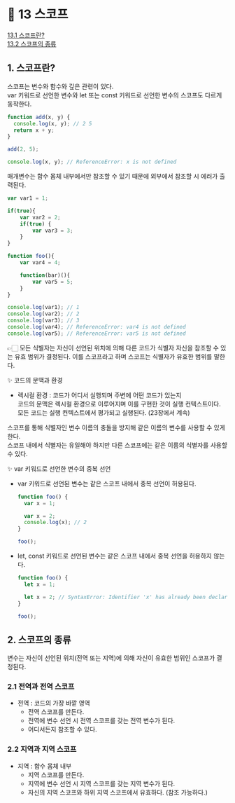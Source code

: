 # 🎯 13 스코프

[13.1 스코프란?](#1-스코프란)  
[13.2 스코프의 종류](#2-스코프의-종류)

## 1. 스코프란?

스코프는 변수와 함수와 깊은 관련이 있다.  
var 키워드로 선언한 변수와 let 또는 const 키워드로 선언한 변수의 스코프도 다르게 동작한다.

```javascript
function add(x, y) {
  console.log(x, y); // 2 5
  return x + y;
}

add(2, 5);

console.log(x, y); // ReferenceError: x is not defined
```

매개변수는 함수 몸체 내부에서만 참조할 수 있기 때문에 외부에서 참조할 시 에러가 출력된다.

```javascript
var var1 = 1;

if(true){
    var var2 = 2;
    if(true) {
        var var3 = 3;
    }
}

function foo(){
    var var4 = 4;

    function(bar)(){
        var var5 = 5;
    }
}

console.log(var1); // 1
console.log(var2); // 2
console.log(var3); // 3
console.log(var4); // ReferenceError: var4 is not defined
console.log(var5); // ReferenceError: var5 is not defined
```

👉🏻 모든 식별자는 자신이 선언된 위치에 의해 다른 코드가 식별자 자신을 참조할 수 있는 유효 범위가 결정된다. 이를 스코프라고 하며 스코프는 식별자가 유효한 범위를 말한다.

✨ 코드의 문맥과 환경

- 렉시컬 환경 : 코드가 어디서 실행되며 주변에 어떤 코드가 있는지  
  코드의 문맥은 렉시컬 환경으로 이루어지며 이를 구현한 것이 실행 컨텍스트이다.  
  모든 코드는 실행 컨텍스트에서 평가되고 실행된다. (23장에서 계속)

스코프를 통해 식별자인 변수 이름의 충돌을 방지해 같은 이름의 변수를 사용할 수 있게 한다.  
스코프 내에서 식별자는 유일해야 하지만 다른 스코프에는 같은 이름의 식별자를 사용할 수 있다.

✨ var 키워드로 선언한 변수의 중복 선언

- var 키워드로 선언된 변수는 같은 스코프 내에서 중복 선언이 허용된다.

  ```javascript
  function foo() {
    var x = 1;

    var x = 2;
    console.log(x); // 2
  }

  foo();
  ```

- let, const 키워드로 선언된 변수는 같은 스코프 내에서 중복 선언을 허용하지 않는다.

  ```javascript
  function foo() {
    let x = 1;

    let x = 2; // SyntaxError: Identifier 'x' has already been declared
  }

  foo();
  ```

## 2. 스코프의 종류

변수는 자신이 선언된 위치(전역 또는 지역)에 의해 자신이 유효한 범위인 스코프가 결정된다.

### 2.1 전역과 전역 스코프

- 전역 : 코드의 가장 바깥 영역
  - 전역 스코프를 만든다.
  - 전역에 변수 선언 시 전역 스코프를 갖는 전역 변수가 된다.
  - 어디서든지 참조할 수 있다.

### 2.2 지역과 지역 스코프

- 지역 : 함수 몸체 내부
  - 지역 스코프를 만든다.
  - 지역에 변수 선언 시 지역 스코프를 갖는 지역 변수가 된다.
  - 자신의 지역 스코프와 하위 지역 스코프에서 유효하다. (참조 가능하다.)
